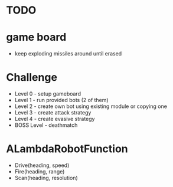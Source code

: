 # TODO

# game board
* keep exploding missiles around until erased

# Challenge
* Level 0 - setup gameboard
* Level 1 - run provided bots (2 of them)
* Level 2 - create own bot using existing module or copying one
* Level 3 - create attack strategy
* Level 4 - create evasive strategy
* BOSS Level - deathmatch

# ALambdaRobotFunction
* Drive(heading, speed)
* Fire(heading, range)
* Scan(heading, resolution)
